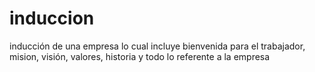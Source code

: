 # induccion
inducción de una empresa lo cual incluye bienvenida para el trabajador, mision, visión, valores, historia y todo lo referente a la empresa
